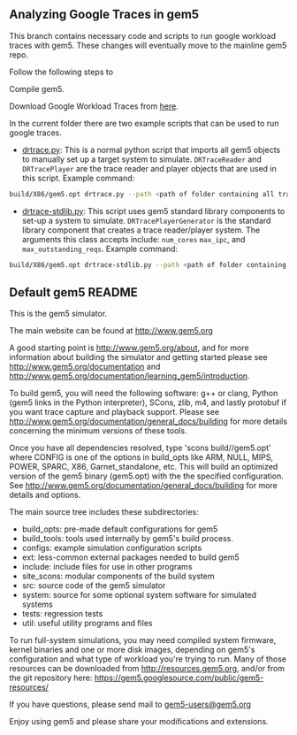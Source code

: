 ## Analyzing Google Traces in gem5

This branch contains necessary code and scripts to run google workload traces with
gem5. These changes will eventually move to the mainline gem5 repo.

Follow the following steps to 

Compile gem5.

Download Google Workload Traces from [here](https://dynamorio.org/google_workload_traces.html).

In the current folder there are two example scripts that can be used to run google traces.

- [drtrace.py](./drtrace.py): This is a normal python script that imports all gem5 objects to manually set up a target system to simulate. `DRTraceReader` and `DRTracePlayer` are the trace reader and player objects that are used in this script. Example command:

```sh
build/X86/gem5.opt drtrace.py --path <path of folder containing all traces> --workload <benchmark_name, options: charlie, delta, merced, whiskey> --players <number of trace players to use> --dram <DRAM device to use, options:ddr4_2400, hbm_2000, ddr5_8400>
```

- [drtrace-stdlib.py](./drtrace-stdlib.py): This script uses gem5 standard library components to set-up a system to simulate. `DRTracePlayerGenerator` is the standard library component that creates a trace reader/player system. The arguments this class accepts include: `num_cores` `max_ipc`, and `max_outstanding_reqs`. Example command:

```sh
build/X86/gem5.opt drtrace-stdlib.py --path <path of folder containing all traces> --workload <benchmark_name, options: charlie, delta, merced, whiskey> --players <number of trace players to use>  --ruby <Use classic or ruby caches, options: 0,1>
```

## Default gem5 README

This is the gem5 simulator.

The main website can be found at http://www.gem5.org

A good starting point is http://www.gem5.org/about, and for
more information about building the simulator and getting started
please see http://www.gem5.org/documentation and
http://www.gem5.org/documentation/learning_gem5/introduction.

To build gem5, you will need the following software: g++ or clang,
Python (gem5 links in the Python interpreter), SCons, zlib, m4, and lastly
protobuf if you want trace capture and playback support. Please see
http://www.gem5.org/documentation/general_docs/building for more details
concerning the minimum versions of these tools.

Once you have all dependencies resolved, type 'scons
build/<CONFIG>/gem5.opt' where CONFIG is one of the options in build_opts like
ARM, NULL, MIPS, POWER, SPARC, X86, Garnet_standalone, etc. This will build an
optimized version of the gem5 binary (gem5.opt) with the the specified
configuration. See http://www.gem5.org/documentation/general_docs/building for
more details and options.

The main source tree includes these subdirectories:
   - build_opts: pre-made default configurations for gem5
   - build_tools: tools used internally by gem5's build process.
   - configs: example simulation configuration scripts
   - ext: less-common external packages needed to build gem5
   - include: include files for use in other programs
   - site_scons: modular components of the build system
   - src: source code of the gem5 simulator
   - system: source for some optional system software for simulated systems
   - tests: regression tests
   - util: useful utility programs and files

To run full-system simulations, you may need compiled system firmware, kernel
binaries and one or more disk images, depending on gem5's configuration and
what type of workload you're trying to run. Many of those resources can be
downloaded from http://resources.gem5.org, and/or from the git repository here:
https://gem5.googlesource.com/public/gem5-resources/

If you have questions, please send mail to gem5-users@gem5.org

Enjoy using gem5 and please share your modifications and extensions.
